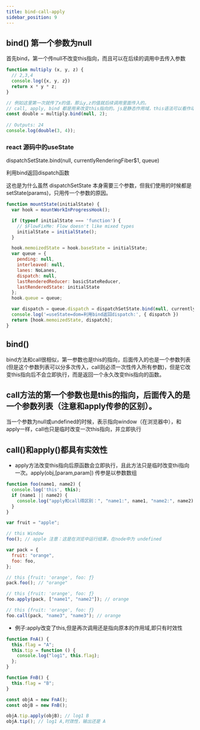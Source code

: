 ```yaml
---
title: bind-call-apply
sidebar_position: 9
---
```


## bind() 第一个参数为null
首先bind，第一个传null不改变this指向，而且可以在后续的调用中去传入参数
```js
function multiply (x, y, z) {
  // 2,3,4
  console.log({x, y, z})
  return x * y * z;
}

// 例如这里第一次就传了x的值，那么y,z的值就后续调用里面传入的。
// call, apply, bind 都是用来改变this指向的。js是静态作用域，this语法可以看作动态作用域。
const double = multiply.bind(null, 2);
 
// Outputs: 24
console.log(double(3, 4));
```

### react 源码中的useState
dispatchSetState.bind(null, currentlyRenderingFiber$1, queue)

利用bind返回dispatch函数

这也是为什么虽然 dispatchSetState 本身需要三个参数，但我们使用的时候都是 setState(params)，只用传一个参数的原因。
```js
function mountState(initialState) {
  var hook = mountWorkInProgressHook();

  if (typeof initialState === 'function') {
    // $FlowFixMe: Flow doesn't like mixed types
    initialState = initialState();
  }

  hook.memoizedState = hook.baseState = initialState;
  var queue = {
    pending: null,
    interleaved: null,
    lanes: NoLanes,
    dispatch: null,
    lastRenderedReducer: basicStateReducer,
    lastRenderedState: initialState
  };
  hook.queue = queue;

  var dispatch = queue.dispatch = dispatchSetState.bind(null, currentlyRenderingFiber$1, queue)
  console.log('=useState=dom=利用bind返回dispatch:', { dispatch })
  return [hook.memoizedState, dispatch];
}
```

## bind()
bind方法和call很相似，第一参数也是this的指向，后面传入的也是一个参数列表(但是这个参数列表可以分多次传入，call则必须一次性传入所有参数)，但是它改变this指向后不会立即执行，而是返回一个永久改变this指向的函数。

## call方法的第一个参数也是this的指向，后面传入的是一个参数列表（注意和apply传参的区别）。
当一个参数为null或undefined的时候，表示指向window（在浏览器中），和apply一样，call也只是临时改变一次this指向，并立即执行

## call()和apply()都具有实效性
* apply方法改变this指向后原函数会立即执行，且此方法只是临时改变thi指向一次。apply(obj,[param,param]) 传参是以参数数组

```js
function foo(name1, name2) {
  console.log('this', this);
  if (name1 || name2) {
    console.log("apply和call得区别：", "name1:", name1, "name2:", name2);
  }
}

var fruit = "apple";

// this Window
foo(); // apple 注意：这是在浏览中运行结果，在node中为 undefined

var pack = {
  fruit: "orange",
  foo: foo,
};

// this {fruit: 'orange', foo: ƒ}
pack.foo(); // "orange"

// this {fruit: 'orange', foo: ƒ}
foo.apply(pack, ["name1", "name2"]); // orange

// this {fruit: 'orange', foo: ƒ}
foo.call(pack, "name3", "name3"); // orange
```

* 例子:apply改变了this,但是再次调用还是指向原本的作用域,即只有时效性
```js
function FnA() {
  this.flag = "A";
  this.tip = function () {
    console.log("log1", this.flag);
  };
}

function FnB() {
  this.flag = "B";
}

const objA = new FnA();
const objB = new FnB();

objA.tip.apply(objB); // log1 B
objA.tip(); // log1 A,时效性，输出还是 A
```
